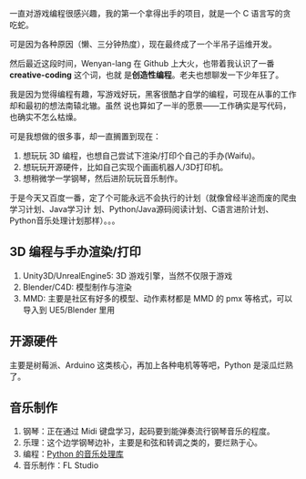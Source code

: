 一直对游戏编程很感兴趣，我的第一个拿得出手的项目，就是一个 C 语言写的贪吃蛇。

可是因为各种原因（懒、三分钟热度），现在最终成了一个半吊子运维开发。

然后最近这段时间，Wenyan-lang 在 Github 上大火，也带着我认识了一番 **creative-coding** 这个词，也就
是**创造性编程**。老夫也想聊发一下少年狂了。

我是因为觉得编程有趣，写游戏好玩，黑客很酷才自学的编程，可现在从事的工作却和最初的想法南辕北辙。虽然
说也算如了一半的愿景——工作确实是写代码，也确实不怎么枯燥。

可是我想做的很多事，却一直搁置到现在：

1. 想玩玩 3D 编程，也想自己尝试下渲染/打印个自己的手办(Waifu)。
1. 想玩玩开源硬件，比如自己实现个画画机器人/3D打印机。
1. 想稍微学一学钢琴，然后进阶玩玩音乐制作。

于是今天又百度一番，定了个可能永远不会执行的计划（就像曾经半途而废的爬虫学习计划、Java学习计
划、Python/Java源码阅读计划、C语言进阶计划、Python音乐处理计划那样）。。。

## 3D 编程与手办渲染/打印

1. Unity3D/UnrealEngine5: 3D 游戏引擎，当然不仅限于游戏
1. Blender/C4D: 模型制作与渲染
1. MMD: 主要是社区有好多的模型、动作素材都是 MMD 的 pmx 等格式，可以导入到 UE5/Blender 里用

## 开源硬件

主要是树莓派、Arduino 这类核心，再加上各种电机等等吧，Python 是滚瓜烂熟了。

## 音乐制作

1. 钢琴：正在通过 Midi 键盘学习，起码要到能弹奏流行钢琴音乐的程度。
1. 乐理：这个边学钢琴边补，主要是和弦和转调之类的，要烂熟于心。
1. 编程：[Python 的音乐处理库](https://www.cnblogs.com/kirito-c/p/9088038.html)
1. 音乐制作：FL Studio
